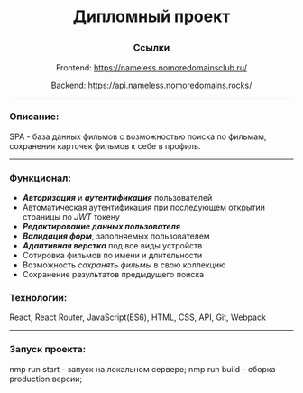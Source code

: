 # <p align="center">Дипломный проект</p>

<div align="center"><h3>Ссылки</h3></div>
<div align="center"><p>Frontend: <a href="https://nameless.nomoredomainsclub.ru/">https://nameless.nomoredomainsclub.ru/</a></p></div>
<div align="center"><p>Backend: <a href="https://api.nameless.nomoredomains.rocks/">https://api.nameless.nomoredomains.rocks/</a></p></div>  

___

### Описание: 
SPA - база данных фильмов с возможностью поиска по фильмам, сохранения карточек фильмов к себе в профиль.

___

### Функционал: 

- ***Авторизация*** и ***аутентификация*** пользователей
- Автоматическая аутентификация при последующем открытии страницы по *JWT* токену
- ***Редактирование данных пользователя***
- ***Валидация форм***, заполняемых пользователем
- ***Адаптивная верстка*** под все виды устройств
- Сотировка фильмов по имени и длительности
- Возможность *сохранять фильмы* в свою коллекцию
- Сохранение результатов предыдущего поиска


### Технологии: 

React, React Router, JavaScript(ES6), HTML, CSS, API, Git, Webpack
___

### Запуск проекта:

nmp run start - запуск на локальном сервере;
nmp run build - сборка production версии;


